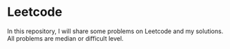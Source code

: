 # Leetcode
In this repository, I will share some problems on Leetcode and my solutions.
All problems are median or difficult level.
